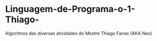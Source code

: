 # Linguagem-de-Programa-o-1-Thiago-
Algoritmos das diversas atividades do Mestre Thiago Farias (AKA Neo)
